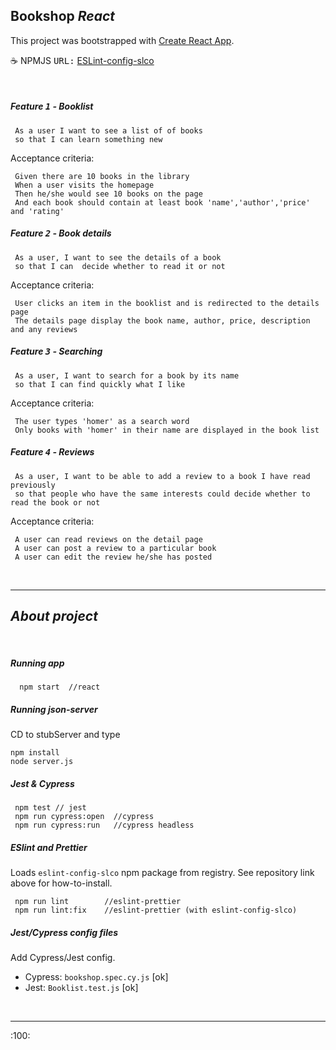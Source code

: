 ## Bookshop _React_

This project was bootstrapped with [Create React App](https://github.com/facebook/create-react-app).

:coffee: NPMJS <kbd>URL:</kbd>  <a href="https://www.npmjs.com/package/eslint-config-slco" title="ESLint-config-slco" target="_blank">ESLint-config-slco</a>

<br />


##### Feature <kbd>1</kbd> - Booklist


```
 As a user I want to see a list of of books 
 so that I can learn something new
```

Acceptance criteria:

```
 Given there are 10 books in the library
 When a user visits the homepage
 Then he/she would see 10 books on the page
 And each book should contain at least book 'name','author','price' and 'rating'
```

##### Feature <kbd>2</kbd> - Book details

```
 As a user, I want to see the details of a book 
 so that I can  decide whether to read it or not
```

Acceptance criteria:

```
 User clicks an item in the booklist and is redirected to the details page
 The details page display the book name, author, price, description and any reviews
```

##### Feature <kbd>3</kbd> - Searching

```
 As a user, I want to search for a book by its name 
 so that I can find quickly what I like
```

Acceptance criteria:

```
 The user types 'homer' as a search word
 Only books with 'homer' in their name are displayed in the book list
```

##### Feature <kbd>4</kbd> - Reviews

```
 As a user, I want to be able to add a review to a book I have read previously
 so that people who have the same interests could decide whether to read the book or not
```

Acceptance criteria:

```
 A user can read reviews on the detail page
 A user can post a review to a particular book
 A user can edit the review he/she has posted
```

<br />

<hr />


## _About project_

<br />

##### Running _app_

```test
  npm start  //react
 ```


##### Running _json-server_
 
CD to stubServer and type

 ```text
 npm install
 node server.js
```

##### _Jest & Cypress_

```text
 npm test // jest
 npm run cypress:open  //cypress
 npm run cypress:run   //cypress headless
 ```

##### ESlint and _Prettier_

Loads `eslint-config-slco` npm package from registry. See repository link above
for how-to-install.

```text
 npm run lint        //eslint-prettier
 npm run lint:fix    //eslint-prettier (with eslint-config-slco)
```

##### Jest/Cypress config files

Add Cypress/Jest config.        

- Cypress: `bookshop.spec.cy.js` [ok]              
- Jest:    `Booklist.test.js`    [ok]         


<br />

<hr />
:100:

